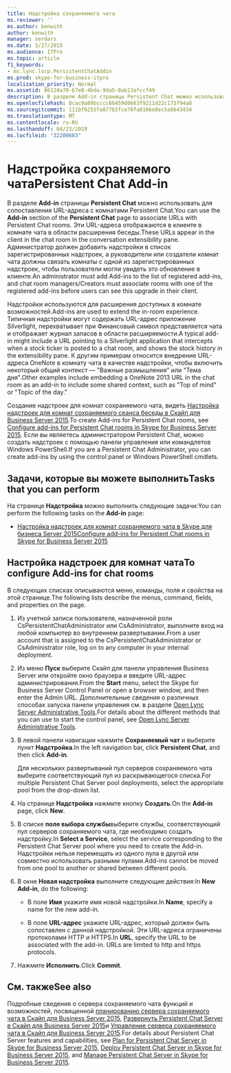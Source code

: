 ```yaml
---
title: Надстройка сохраняемого чата
ms.reviewer: ''
ms.author: kenwith
author: kenwith
manager: serdars
ms.date: 3/27/2015
ms.audience: ITPro
ms.topic: article
f1_keywords:
- ms.lync.lscp.PersistentChatAddin
ms.prod: skype-for-business-itpro
localization_priority: Normal
ms.assetid: 66124a70-67e8-4bda-9da5-8ab13afccf49
description: В разделе Add-in страницы Persistent Chat можно использовать для сопоставления URL-адреса с комнатами Persistent Chat. Эти URL-адреса отображаются в клиенте в комнате чата в области расширения беседы. Администратор должен добавить надстройки в список зарегистрированных надстроек, а руководители или создатели комнат чата должны связать комнаты с одной из зарегистрированных надстроек, чтобы пользователи могли увидеть это обновление в клиенте.
ms.openlocfilehash: 8cac9a89bcccc66459d0663f9211d22c173f94a8
ms.sourcegitcommit: 111bf6255fa877b3fce70fa8166e8ec5a6643434
ms.translationtype: MT
ms.contentlocale: ru-RU
ms.lasthandoff: 04/23/2019
ms.locfileid: "32200683"
---
```

# <a name="persistent-chat-add-in"></a><span data-ttu-id="8ad7f-105">Надстройка сохраняемого чата</span><span class="sxs-lookup"><span data-stu-id="8ad7f-105">Persistent Chat Add-in</span></span>

<span data-ttu-id="8ad7f-106">В разделе **Add-in** страницы **Persistent Chat** можно использовать для сопоставления URL-адреса с комнатами Persistent Chat.</span><span class="sxs-lookup"><span data-stu-id="8ad7f-106">You can use the **Add-in** section of the **Persistent Chat** page to associate URLs with Persistent Chat rooms.</span></span> <span data-ttu-id="8ad7f-107">Эти URL-адреса отображаются в клиенте в комнате чата в области расширения беседы.</span><span class="sxs-lookup"><span data-stu-id="8ad7f-107">These URLs appear in the client in the chat room in the conversation extensibility pane.</span></span> <span data-ttu-id="8ad7f-108">Администратор должен добавить надстройки в список зарегистрированных надстроек, а руководители или создатели комнат чата должны связать комнаты с одной из зарегистрированных надстроек, чтобы пользователи могли увидеть это обновление в клиенте.</span><span class="sxs-lookup"><span data-stu-id="8ad7f-108">An administrator must add Add-ins to the list of registered add-ins, and chat room managers/Creators must associate rooms with one of the registered add-ins before users can see this upgrade in their client.</span></span>

<span data-ttu-id="8ad7f-109">Надстройки используются для расширения доступных в комнате возможностей.</span><span class="sxs-lookup"><span data-stu-id="8ad7f-109">Add-ins are used to extend the in-room experience.</span></span> <span data-ttu-id="8ad7f-110">Типичная надстройки могут содержать URL-адрес приложение Silverlight, перехватывает при Финансовый символ представляется чата и отображает журнал запасов в области расширяемости.</span><span class="sxs-lookup"><span data-stu-id="8ad7f-110">A typical add-in might include a URL pointing to a Silverlight application that intercepts when a stock ticker is posted to a chat room, and shows the stock history in the extensibility pane.</span></span> <span data-ttu-id="8ad7f-111">К другим примерам относится внедрение URL-адреса OneNote в комнату чата в качестве надстройки, чтобы включить некоторый общий контекст — "Важные размышления" или "Тема дня".</span><span class="sxs-lookup"><span data-stu-id="8ad7f-111">Other examples include embedding a OneNote 2013 URL in the chat room as an add-in to include some shared context, such as "Top of mind" or "Topic of the day."</span></span>

<span data-ttu-id="8ad7f-112">Создание надстроек для комнат сохраняемого чата, видеть [Настройка надстроек для комнат сохраняемого сеанса беседы в Скайп для Business Server 2015](../../manage/persistent-chat/configure-add-ins.md).</span><span class="sxs-lookup"><span data-stu-id="8ad7f-112">To create Add-ins for Persistent Chat rooms, see [Configure add-ins for Persistent Chat rooms in Skype for Business Server 2015](../../manage/persistent-chat/configure-add-ins.md).</span></span> <span data-ttu-id="8ad7f-113">Если вы являетесь администратором Persistent Chat, можно создать надстроек с помощью панели управления или командлетов Windows PowerShell.</span><span class="sxs-lookup"><span data-stu-id="8ad7f-113">If you are a Persistent Chat Administrator, you can create add-ins by using the control panel or Windows PowerShell cmdlets.</span></span>

## <a name="tasks-that-you-can-perform"></a><span data-ttu-id="8ad7f-114">Задачи, которые вы можете выполнить</span><span class="sxs-lookup"><span data-stu-id="8ad7f-114">Tasks that you can perform</span></span>

<span data-ttu-id="8ad7f-115">На странице **Надстройка** можно выполнить следующие задачи:</span><span class="sxs-lookup"><span data-stu-id="8ad7f-115">You can perform the following tasks on the **Add-in** page:</span></span>

- [<span data-ttu-id="8ad7f-116">Настройка надстроек для комнат сохраняемого чата в Skype для бизнеса Server 2015</span><span class="sxs-lookup"><span data-stu-id="8ad7f-116">Configure add-ins for Persistent Chat rooms in Skype for Business Server 2015</span></span>](../../manage/persistent-chat/configure-add-ins.md)

## <a name="to-configure-add-ins-for-chat-rooms"></a><span data-ttu-id="8ad7f-117">Настройка надстроек для комнат чата</span><span class="sxs-lookup"><span data-stu-id="8ad7f-117">To configure Add-ins for chat rooms</span></span>

<span data-ttu-id="8ad7f-118">В следующих списках описываются меню, команды, поля и свойства на этой странице.</span><span class="sxs-lookup"><span data-stu-id="8ad7f-118">The following lists describe the menus, command, fields, and properties on the page.</span></span>

1. <span data-ttu-id="8ad7f-119">Из учетной записи пользователя, назначенной роли CsPersistentChatAdministrator или CsAdministrator, выполните вход на любой компьютер во внутреннем развертывании.</span><span class="sxs-lookup"><span data-stu-id="8ad7f-119">From a user account that is assigned to the CsPersistentChatAdministrator or CsAdministrator role, log on to any computer in your internal deployment.</span></span>

2. <span data-ttu-id="8ad7f-120">Из меню **Пуск** выберите Скайп для панели управления Business Server или откройте окно браузера и введите URL-адрес администрирования.</span><span class="sxs-lookup"><span data-stu-id="8ad7f-120">From the **Start** menu, select the Skype for Business Server Control Panel or open a browser window, and then enter the Admin URL.</span></span> <span data-ttu-id="8ad7f-121">Дополнительные сведения о различных способах запуска панели управления см. в разделе [Open Lync Server Administrative Tools](https://technet.microsoft.com/library/8c58de94-9e0a-4368-9e14-9afcaa1142d0.aspx).</span><span class="sxs-lookup"><span data-stu-id="8ad7f-121">For details about the different methods that you can use to start the control panel, see [Open Lync Server Administrative Tools](https://technet.microsoft.com/library/8c58de94-9e0a-4368-9e14-9afcaa1142d0.aspx).</span></span>

3. <span data-ttu-id="8ad7f-122">В левой панели навигации нажмите **Сохраняемый чат** и выберите пункт **Надстройка**.</span><span class="sxs-lookup"><span data-stu-id="8ad7f-122">In the left navigation bar, click **Persistent Chat**, and then click **Add-in**.</span></span>

    <span data-ttu-id="8ad7f-123">Для нескольких развертываний пул серверов сохраняемого чата выберите соответствующий пул из раскрывающегося списка.</span><span class="sxs-lookup"><span data-stu-id="8ad7f-123">For multiple Persistent Chat Server pool deployments, select the appropriate pool from the drop-down list.</span></span>

4. <span data-ttu-id="8ad7f-124">На странице **Надстройка** нажмите кнопку **Создать**.</span><span class="sxs-lookup"><span data-stu-id="8ad7f-124">On the **Add-in** page, click **New**.</span></span>

5. <span data-ttu-id="8ad7f-125">В списке **поле выбора службы**выберите службы, соответствующий пул серверов сохраняемого чата, где необходимо создать надстройку.</span><span class="sxs-lookup"><span data-stu-id="8ad7f-125">In **Select a Service**, select the service corresponding to the Persistent Chat Server pool where you need to create the Add-in.</span></span> <span data-ttu-id="8ad7f-126">Надстройки нельзя перемещать из одного пула в другой или совместно использовать разными пулами.</span><span class="sxs-lookup"><span data-stu-id="8ad7f-126">Add-ins cannot be moved from one pool to another or shared between different pools.</span></span>

6. <span data-ttu-id="8ad7f-127">В окне **Новая надстройка** выполните следующие действия:</span><span class="sxs-lookup"><span data-stu-id="8ad7f-127">In **New Add-in**, do the following:</span></span>

   - <span data-ttu-id="8ad7f-128">В поле **Имя** укажите имя новой надстройки.</span><span class="sxs-lookup"><span data-stu-id="8ad7f-128">In **Name**, specify a name for the new add-in.</span></span>

   - <span data-ttu-id="8ad7f-p107">В поле **URL-адрес** укажите URL-адрес, который должен быть сопоставлен с данной надстройкой. Эти URL-адреса ограничены протоколами HTTP и HTTPS.</span><span class="sxs-lookup"><span data-stu-id="8ad7f-p107">In **URL**, specify the URL to be associated with the add-in. URLs are limited to http and https protocols.</span></span>

7. <span data-ttu-id="8ad7f-131">Нажмите **Исполнить**.</span><span class="sxs-lookup"><span data-stu-id="8ad7f-131">Click **Commit**.</span></span>

## <a name="see-also"></a><span data-ttu-id="8ad7f-132">См. также</span><span class="sxs-lookup"><span data-stu-id="8ad7f-132">See also</span></span>

<span data-ttu-id="8ad7f-133">Подробные сведения о сервера сохраняемого чата функций и возможностей, посвященной [планированию сервера сохраняемого чата в Скайп для Business Server 2015](../../plan-your-deployment/persistent-chat-server/persistent-chat-server.md), [Развернуть Persistent Chat Server в Скайп для Business Server 2015](../../deploy/deploy-persistent-chat-server/deploy-persistent-chat-server.md)и [Управление сервера сохраняемого чата в Скайп для Business Server 2015](../../manage/persistent-chat/persistent-chat.md).</span><span class="sxs-lookup"><span data-stu-id="8ad7f-133">For details about Persistent Chat Server features and capabilities, see [Plan for Persistent Chat Server in Skype for Business Server 2015](../../plan-your-deployment/persistent-chat-server/persistent-chat-server.md), [Deploy Persistent Chat Server in Skype for Business Server 2015](../../deploy/deploy-persistent-chat-server/deploy-persistent-chat-server.md), and [Manage Persistent Chat Server in Skype for Business Server 2015](../../manage/persistent-chat/persistent-chat.md).</span></span>


